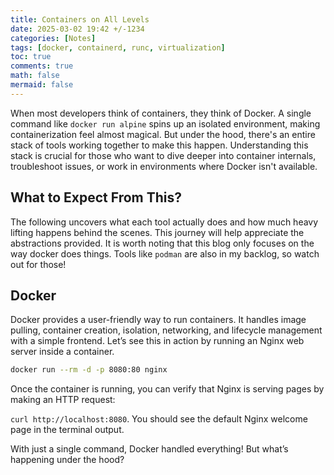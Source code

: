 ```yaml
---
title: Containers on All Levels
date: 2025-03-02 19:42 +/-1234
categories: [Notes]
tags: [docker, containerd, runc, virtualization]
toc: true
comments: true
math: false
mermaid: false
---
```


When most developers think of containers, they think of Docker. A single command like `docker run alpine` spins up an isolated environment, making containerization feel almost magical. But under the hood, there's an entire stack of tools working together to make this happen. Understanding this stack is crucial for those who want to dive deeper into container internals, troubleshoot issues, or work in environments where Docker isn't available.

## What to Expect From This?

The following uncovers what each tool actually does and how much heavy lifting happens behind the scenes. This journey will help appreciate the abstractions provided. It is worth noting that this blog only focuses on the way docker does things. Tools like `podman` are also in my backlog, so watch out for those!

## Docker

Docker provides a user-friendly way to run containers. It handles image pulling, container creation, isolation, networking, and lifecycle management with a simple frontend. Let’s see this in action by running an Nginx web server inside a container.

```bash
docker run --rm -d -p 8080:80 nginx
```

Once the container is running, you can verify that Nginx is serving pages by making an HTTP request:

`curl http://localhost:8080`. You should see the default Nginx welcome page in the terminal output.

With just a single command, Docker handled everything! But what’s happening under the hood?



